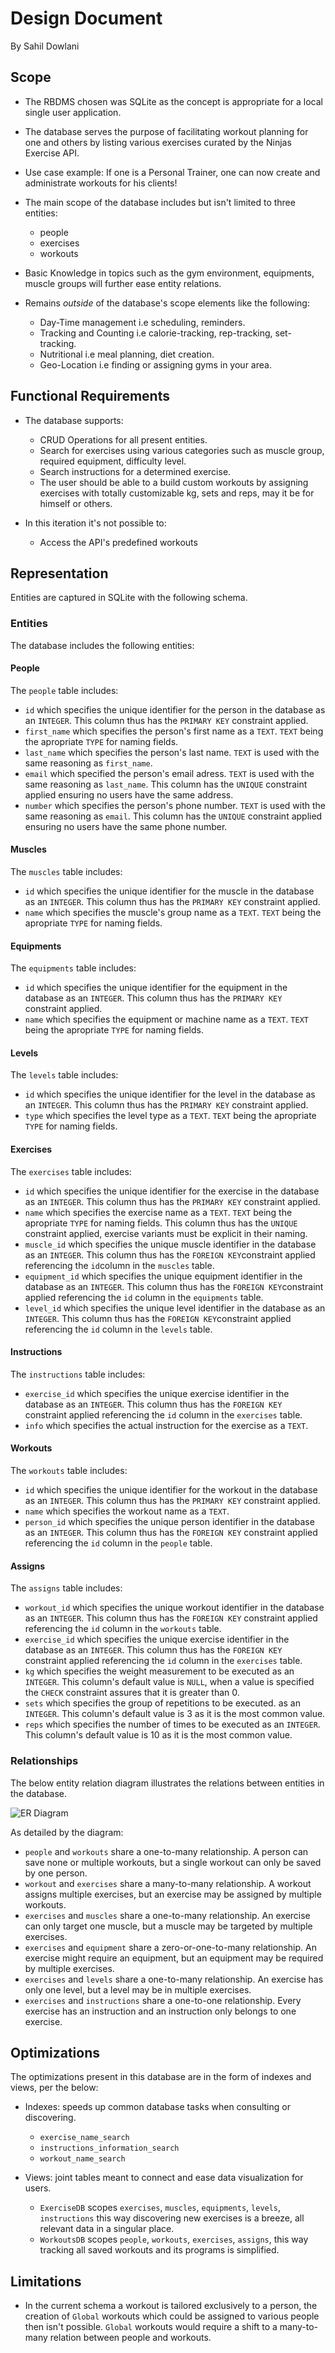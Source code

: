 # Design Document

By Sahil Dowlani

## Scope

* The RBDMS chosen was SQLite as the concept  is appropriate for a local single user application.

* The database serves the purpose of facilitating workout planning for one and others by listing various exercises curated by the Ninjas Exercise API.

* Use case example: If one is a Personal Trainer, one can now create and administrate workouts for his clients!

* The main scope of the database includes but isn't limited to three entities:

    * people
    * exercises
    * workouts

* Basic Knowledge in topics such as the gym environment, equipments, muscle groups will further ease entity relations.

* Remains *outside* of the database's scope elements like the following:

    * Day-Time management i.e scheduling, reminders.
    * Tracking and Counting i.e calorie-tracking, rep-tracking, set-tracking.
    * Nutritional i.e meal planning, diet creation.
    * Geo-Location i.e finding or assigning gyms in your area.

## Functional Requirements

* The database supports:

    * CRUD Operations for all present entities.
    * Search for exercises using various categories such as muscle group, required equipment, difficulty level.
    * Search instructions for a determined exercise.
    * The user should be able to a build custom workouts by assigning exercises with totally customizable kg, sets and reps, may it be for himself or others.

* In this iteration it's not possible to:
    * Access the API's predefined workouts

## Representation
Entities are captured in SQLite with the following schema.

### Entities
The database includes the following entities:

#### People

The `people` table includes:

* `id` which specifies the unique identifier for the person in the database as an `INTEGER`. This column thus has the `PRIMARY KEY` constraint applied.
* `first_name` which specifies the person's first name as a `TEXT`. `TEXT` being the apropriate `TYPE` for naming fields.
* `last_name` which specifies the person's last name. `TEXT` is used with the same reasoning as `first_name`.
* `email` which specified the person's email adress. `TEXT` is used with the same reasoning as `last_name`. This column has the `UNIQUE` constraint applied ensuring no users have the same address.
* `number` which specifies the person's phone number. `TEXT` is used with the same reasoning as `email`. This column has the `UNIQUE` constraint applied ensuring no users have the same phone number.

#### Muscles

The `muscles` table includes:

* `id` which specifies the unique identifier for the muscle in the database as an `INTEGER`. This column thus has the `PRIMARY KEY` constraint applied.
* `name` which specifies the muscle's group name as a `TEXT`. `TEXT` being the apropriate `TYPE` for naming fields.

#### Equipments

The `equipments` table includes:

* `id` which specifies the unique identifier for the equipment in the database as an `INTEGER`. This column thus has the `PRIMARY KEY` constraint applied.
* `name` which specifies the equipment or machine name as a `TEXT`. `TEXT` being the apropriate `TYPE` for naming fields.

#### Levels

The `levels` table includes:

* `id` which specifies the unique identifier for the level in the database as an `INTEGER`. This column thus has the `PRIMARY KEY` constraint applied.
* `type` which specifies the level type as a `TEXT`. `TEXT` being the apropriate `TYPE` for naming fields.

#### Exercises

The `exercises` table includes:

* `id` which specifies the unique identifier for the exercise in the database as an `INTEGER`. This column thus has the `PRIMARY KEY` constraint applied.
* `name` which specifies the exercise name as a `TEXT`. `TEXT` being the apropriate `TYPE` for naming fields. This column thus has the `UNIQUE` constraint applied, exercise variants must be explicit in their naming.
* `muscle_id` which specifies the unique muscle identifier in the database as an `INTEGER`. This column thus has the `FOREIGN KEY`constraint applied referencing the `id`column in the `muscles` table.
* `equipment_id` which specifies the unique equipment identifier in the database as an `INTEGER`. This column thus has the `FOREIGN KEY`constraint applied referencing the `id` column in the `equipments` table.
* `level_id` which specifies the unique level identifier in the database as an `INTEGER`. This column thus has the `FOREIGN KEY`constraint applied referencing the `id` column in the `levels` table.

#### Instructions
The `instructions` table includes:

* `exercise_id` which specifies the unique exercise identifier in the database as an `INTEGER`. This column thus has the `FOREIGN KEY` constraint applied referencing the `id` column in the `exercises` table.
* `info` which specifies the actual instruction for the exercise as a `TEXT`.


#### Workouts
The `workouts` table includes:

* `id` which specifies the unique identifier for the workout in the database as an `INTEGER`. This column thus has the `PRIMARY KEY` constraint applied.
* `name` which specifies the workout name as a `TEXT`.
* `person_id` which specifies the unique person identifier in the database as an `INTEGER`. This column thus has the `FOREIGN KEY` constraint applied referencing the `id` column in the `people` table.

#### Assigns
The `assigns` table includes:

* `workout_id` which specifies the unique workout identifier in the database as an `INTEGER`. This column thus has the `FOREIGN KEY` constraint applied referencing the `id` column in the `workouts` table.
* `exercise_id` which specifies the unique exercise identifier in the database as an `INTEGER`. This column thus has the `FOREIGN KEY` constraint applied referencing the `id` column in the `exercises` table.
* `kg` which specifies the weight measurement to be executed as an `INTEGER`. This column's default value is `NULL`, when a value is specified the `CHECK` constraint assures that it is greater than 0.
* `sets` which specifies the group of repetitions to be executed. as an `INTEGER`. This column's default value is 3 as it is the most common value.
* `reps` which specifies the number of times to be executed as an `INTEGER`. This column's default value is 10 as it is the most common value.


### Relationships

The below entity relation diagram illustrates the relations between entities in the database.

![ER Diagram](diagram.png)

As detailed by the diagram:
* `people` and `workouts` share a one-to-many relationship. A person can save none or multiple workouts, but a single workout can only be saved by one person.
* `workout` and `exercises` share a many-to-many relationship. A workout assigns multiple exercises, but an exercise may be assigned by multiple workouts.
* `exercises` and `muscles` share a one-to-many relationship. An exercise can only target one muscle, but a muscle may be targeted by multiple exercises.
* `exercises` and `equipment` share a zero-or-one-to-many relationship. An exercise might require an equipment, but an equipment may be required by multiple exercises.
* `exercises` and `levels` share a one-to-many relationship. An exercise has only one level, but a level may be in multiple exercises.
* `exercises` and `instructions` share a one-to-one relationship. Every exercise has an instruction and an instruction only belongs to one exercise.

## Optimizations

The optimizations present in this database are in the form of indexes and views, per the below:

* Indexes: speeds up common database tasks when consulting or discovering.
    * `exercise_name_search`
    * `instructions_information_search`
    * `workout_name_search`

* Views: joint tables meant to connect and ease data visualization for users.
    * `ExerciseDB` scopes `exercises`, `muscles`, `equipments`, `levels`, `instructions` this way discovering new exercises is a breeze, all relevant data in a singular place.
    * `WorkoutsDB` scopes `people`, `workouts`, `exercises`, `assigns`, this way tracking all saved workouts and its programs is simplified.

## Limitations

* In the current schema a workout is tailored exclusively to a person, the creation of  `Global` workouts which could be assigned to various people then isn't possible. `Global` workouts would require a shift to a many-to-many relation between people and workouts.


